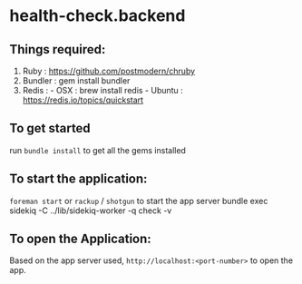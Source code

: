 # health-check.backend

## Things required:
1. Ruby : https://github.com/postmodern/chruby
2. Bundler : gem install bundler
3. Redis : 
         - OSX : brew install redis
         - Ubuntu : https://redis.io/topics/quickstart
         

## To get started

run `bundle install` to get all the gems installed 

## To start the application:

`foreman start` 
or
`rackup` / `shotgun` to start the app server
bundle exec sidekiq -C ../lib/sidekiq-worker -q check -v

## To open the Application:

Based on the app server used, `http://localhost:<port-number>` to open the app.
